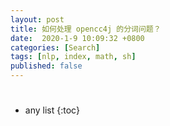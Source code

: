 ```yaml
---
layout: post
title: 如何处理 opencc4j 的分词问题？
date:  2020-1-9 10:09:32 +0800
categories: [Search]
tags: [nlp, index, math, sh]
published: false
---
```


# 

* any list
{:toc}
